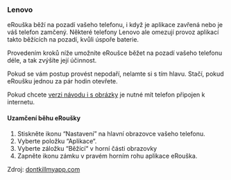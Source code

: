 ### Lenovo

eRouška běží na pozadí vašeho telefonu, i když je aplikace zavřená nebo je váš telefon zamčený. Některé telefony Lenovo ale omezují provoz aplikací takto běžících na pozadí, kvůli úspoře baterie.

Provedením kroků níže umožníte eRoušce běžet na pozadí vašeho telefonu déle, a tak zvýšíte její účinnost.

Pokud se vám postup provést nepodaří, nelamte si s tím hlavu. Stačí, pokud eRoušku jednou za pár hodin otevřete.

Pokud chcete [verzi návodu i s obrázky](https://www.erouska.cz/navody/Lenovo/1_uzamceni_behu_eRousky.pdf) je nutné mít telefon připojen k internetu. 

#### Uzamčení běhu eRoušky

1.	Stiskněte ikonu “Nastavení” na hlavní obrazovce vašeho telefonu.
2.	Vyberte položku “Aplikace“.
3.	Vyberte záložku “Běžící“ v horní části obrazovky
4.	Zapněte ikonu zámku v pravém horním rohu aplikace eRouška.


Zdroj: [dontkillmyapp.com](https://dontkillmyapp.com/?utm_source=erouska&utm_medium=odkaz&utm_campaign=koronavirus)
